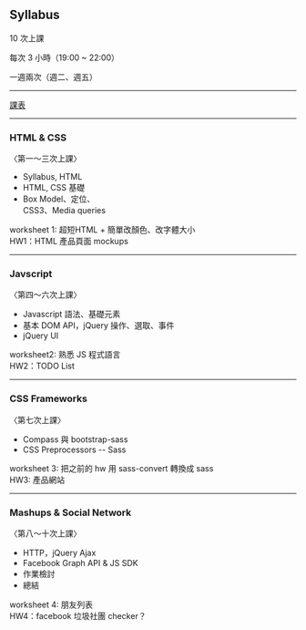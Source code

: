 Syllabus
--------

10 次上課

每次 3 小時（19:00 ~ 22:00）

一週兩次（週二、週五）

- - -
[課表](http://goo.gl/pP9C5x)

---

### HTML & CSS

〈第一～三次上課〉

- Syllabus, HTML
- HTML, CSS 基礎
- Box Model、定位、<br>CSS3、Media queries

<aside class="notes">
  worksheet 1: 超短HTML + 簡單改顏色、改字體大小<br>
  HW1：HTML 產品頁面 mockups
</aside>

---

### Javscript
〈第四～六次上課〉

- Javascript 語法、基礎元素
- 基本 DOM API，jQuery 操作、選取、事件
- jQuery UI

<aside class="notes">
  worksheet2: 熟悉 JS 程式語言 <br>
  HW2：TODO List
</aside>

---

### CSS Frameworks

〈第七次上課〉

- Compass 與 bootstrap-sass
- CSS Preprocessors -- Sass

<aside class="notes">
  worksheet 3: 把之前的 hw 用 sass-convert 轉換成 sass<br>
  HW3: 產品網站
</aside>

---

### Mashups & Social Network

〈第八～十次上課〉

- HTTP，jQuery Ajax
- Facebook Graph API & JS SDK
- 作業檢討
- 總結

<aside class="notes">
  worksheet 4: 朋友列表<br>
  HW4：facebook 垃圾社團 checker？
</aside>

